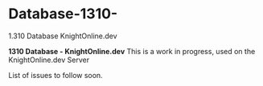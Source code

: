 # Database-1310-
1.310 Database KnightOnline.dev

<b>1310 Database - KnightOnline.dev</b>
This is a work in progress, used on the KnightOnline.dev Server

List of issues to follow soon.
